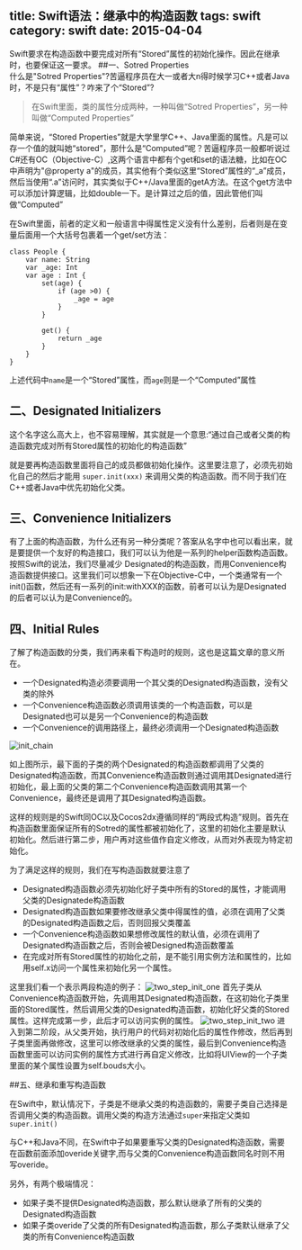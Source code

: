 title: Swift语法：继承中的构造函数
tags: swift 
category: swift
date: 2015-04-04
---

Swift要求在构造函数中要完成对所有“Stored”属性的初始化操作。因此在继承时，也要保证这一要求。
##一、Sotred Properties  
什么是"Sotred Properties"?苦逼程序员在大一或者大n得时候学习C++或者Java时，不是只有“属性”？咋来了个“Stored”?

> 在Swift里面，类的属性分成两种，一种叫做“Sotred Properties”，另一种叫做“Computed Properties”

简单来说，“Stored Properties”就是大学里学C++、Java里面的属性。凡是可以存一个值的就叫她“stored”，那什么是“Computed”呢？苦逼程序员一般都听说过C#还有OC（Objective-C）,这两个语言中都有个get和set的语法糖，比如在OC中声明为"@property a"的成员，其实他有个类似这里“Stored”属性的“_a”成员，然后当使用“.a”访问时，其实类似于C++/Java里面的getA方法。在这个get方法中可以添加计算逻辑，比如double一下。是计算过之后的值，因此管他们叫做“Computed”

在Swift里面，前者的定义和一般语言中得属性定义没有什么差别，后者则是在变量后面用一个大括号包裹着一个get/set方法：


	class People {
		var name: String
		var _age: Int
		var age : Int {
			set(age) {
				if (age >0) {
					_age = age
				}
			}
			
			get() {
				return _age
			}
		}
	}
	
上述代码中`name`是一个“Stored”属性，而`age`则是一个“Computed”属性
## 二、Designated Initializers
这个名字这么高大上，也不容易理解，其实就是一个意思:“通过自己或者父类的构造函数完成对所有Stored属性的初始化的构造函数”

就是要再构造函数里面将自己的成员都做初始化操作。这里要注意了，必须先初始化自己的然后才能用 `super.init(xxx)` 来调用父类的构造函数。而不同于我们在C++或者Java中优先初始化父类。

## 三、Convenience Initializers
有了上面的构造函数，为什么还有另一种分类呢？答案从名字中也可以看出来，就是要提供一个友好的构造接口，我们可以认为他是一系列的helper函数构造函数。按照Swift的说法，我们尽量减少 Designated的构造函数，而用Convenience构造函数提供接口。这里我们可以想象一下在Objective-C中，一个类通常有一个init()函数，然后还有一系列的init:withXXX的函数，前者可以认为是Designated的后者可以认为是Convenience的。

## 四、Initial Rules
了解了构造函数的分类，我们再来看下构造时的规则，这也是这篇文章的意义所在。


* 一个Designated构造必须要调用一个其父类的Designated构造函数，没有父类的除外
* 一个Convenience构造函数必须调用该类的一个构造函数，可以是Designated也可以是另一个Convenience的构造函数
* 一个Convenience的调用路径上，最终必须调用一个Designated构造函数

![init_chain](http://images.libcz.com:8000/images/blog/swift/swift_继承中构造函数/init_chain.png)

如上图所示，最下面的子类的两个Designated的构造函数都调用了父类的Designated构造函数，而其Convenience构造函数则通过调用其Designated进行初始化，最上面的父类的第二个Convenience构造函数调用其第一个Convenience，最终还是调用了其Designated构造函数。

这样的规则是的Swift同OC以及Cocos2dx遵循同样的“两段式构造”规则。首先在构造函数里面保证所有的Sotred的属性都被初始化了，这里的初始化主要是默认初始化。然后进行第二步，用户再对这些值作自定义修改，从而对外表现为特定初始化。

为了满足这样的规则，我们在写构造函数就要注意了

* Designated构造函数必须先初始化好子类中所有的Stored的属性，才能调用父类的Designatede构造函数
* Designated构造函数如果要修改继承父类中得属性的值，必须在调用了父类的Designated构造函数之后，否则回报父类覆盖
* 一个Convenience构造函数如果想修改属性的默认值，必须在调用了Designated构造函数之后，否则会被Designed构造函数覆盖
* 在完成对所有Stored属性的初始化之前，是不能引用实例方法和属性的，比如用self.x访问一个属性来初始化另一个属性。

这里我们看一个表示两段构造的例子：
![two_step_init_one](http://images.libcz.com:8000/images/blog/swift/swift_继承中构造函数/two_step_init_one.png)
首先子类从Convenience构造函数开始，先调用其Designated构造函数，在这初始化子类里面的Stored属性，然后调用父类的Designated构造函数，初始化好父类的Stored属性。这样完成第一步，此后才可以访问实例的属性。
![two_step_init_two](http://images.libcz.com:8000/images/blog/swift/swift_继承中构造函数/two_step_init_two.png)
进入到第二阶段，从父类开始，执行用户的代码对初始化后的属性作修改，然后再到子类里面再做修改，这里可以修改继承的父类的属性，最后到Convenience构造函数里面可以访问实例的属性方式进行再自定义修改，比如将UIView的一个子类里面的某个属性设置为self.bouds大小。




##五、继承和重写构造函数

在Swift中，默认情况下，子类是不继承父类的构造函数的，需要子类自己选择是否调用父类的构造函数。调用父类的构造方法通过`super`来指定父类如`super.init()`


与C++和Java不同，在Swift中子如果要重写父类的Designated构造函数，需要在函数前面添加overide关键字,而与父类的Convenience构造函数同名时则不用写overide。

另外，有两个极端情况：

* 如果子类不提供Designated构造函数，那么默认继承了所有的父类的Designated构造函数
* 如果子类overide了父类的所有Designated构造函数，那么子类默认继承了父类的所有Convenience构造函数


